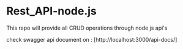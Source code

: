 # Rest_API-node.js
This repo will provide all CRUD operations through node js api's

 check swagger api document on : [http://localhost:3000/api-docs/]